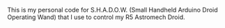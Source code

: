 This is my personal code for S.H.A.D.O.W. (Small Handheld Arduino Droid Operating Wand) that I use to control my R5 Astromech Droid. 